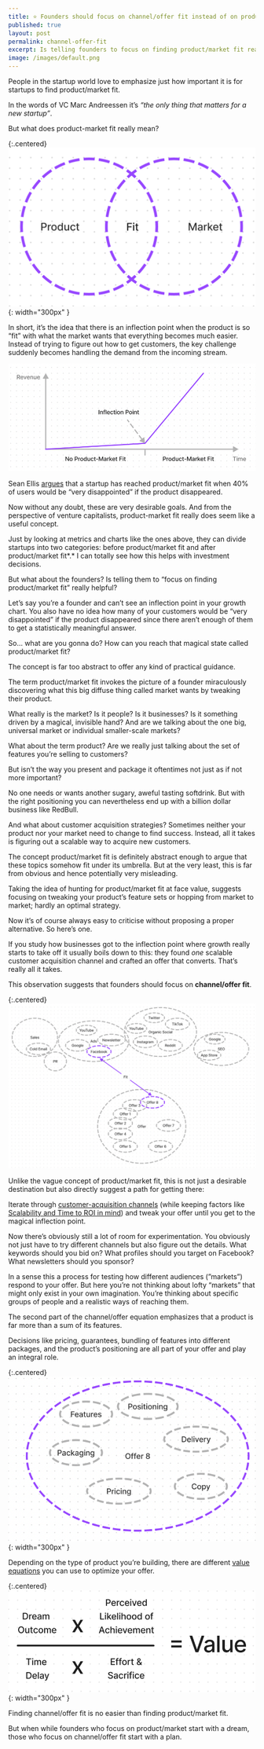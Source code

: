 ```yaml
---
title: ⭐️ Founders should focus on channel/offer fit instead of on product/market fit
published: true
layout: post
permalink: channel-offer-fit
excerpt: Is telling founders to focus on finding product/market fit really helping anyone?
image: /images/default.png
---
```


People in the startup world love to emphasize just how important it is for startups to find product/market fit. 

In the words of VC Marc Andreessen it’s *“the only thing that matters for a new startup”*.

But what does product-market fit really mean? 

{:.centered}
![product-market-fit](/images/product-market-fit.png){: width="300px" }

In short, it’s the idea that there is an inflection point when the product is so “fit” with what the market wants that everything becomes much easier. Instead of trying to figure out how to get customers, the key challenge suddenly becomes handling the demand from the incoming stream.

![product-market-inflection](/images/product-market-inflection.png)

Sean Ellis [argues](https://www.startup-marketing.com/the-startup-pyramid/) that a startup has reached product/market fit when 40% of users would be “very disappointed” if the product disappeared.

Now without any doubt, these are very desirable goals. And from the perspective of venture capitalists, product-market fit really does seem like a useful concept. 

Just by looking at metrics and charts like the ones above, they can divide startups into two categories: before product/market fit and after product/market fit*.* I can totally see how this helps with investment decisions. 

But what about the founders? Is telling them to “focus on finding product/market fit” really helpful?

Let’s say you’re a founder and can’t see an inflection point in your growth chart. You also have no idea how many of your customers would be “very disappointed” if the product disappeared since there aren’t enough of them to get a statistically meaningful answer. 

So... what are you gonna do? How can you reach that magical state called product/market fit?

The concept is far too abstract to offer any kind of practical guidance. 

The term product/market fit invokes the picture of a founder miraculously discovering what this big diffuse thing called market wants by tweaking their product. 

What really is the market? Is it people? Is it businesses? Is it something driven by a magical, invisible hand? And are we talking about the one big, universal market or individual smaller-scale markets?

What about the term product? Are we really just talking about the set of features you’re selling to customers? 

But isn’t the way you present and package it oftentimes not just as if not more important?

No one needs or wants another sugary, aweful tasting softdrink. But with the right positioning you can nevertheless end up with a billion dollar business like RedBull. 

And what about customer acquisition strategies? Sometimes neither your product nor your market need to change to find success. Instead, all it takes is figuring out a scalable way to acquire new customers. 

The concept product/market fit is definitely abstract enough to argue that these topics somehow fit under its umbrella. But at the very least, this is far from obvious and hence potentially very misleading. 

Taking the idea of hunting for product/market fit at face value, suggests focusing on tweaking your product’s feature sets or hopping from market to market; hardly an optimal strategy. 

Now it’s of course always easy to criticise without proposing a proper alternative. So here’s one.

If you study how businesses got to the inflection point where growth really starts to take off it usually boils down to this: they found *one* scalable customer acquisition channel and crafted an offer that converts. That’s really all it takes. 

This observation suggests that founders should focus on **channel/offer fit**.

{:.centered}
![product-market-fit](/images/channel-offer-fit.png)


Unlike the vague concept of product/market fit, this is not just a desirable destination but also directly suggest a path for getting there:

Iterate through [customer-acquisition channels](https://grasshopper.com/blog/19-ways-entrepreneurs-can-acquire-customers/) (while keeping factors like [Scalability and Time to ROI in mind](https://www.kevin-indig.com/the-4-only-scalable-customer-acquisition-channels/)) and tweak your offer until you get to the magical inflection point. 

Now there’s obviously still a lot of room for experimentation. You obviously not just have to try different channels but also figure out the details. What keywords should you bid on? What profiles should you target on Facebook? What newsletters should you sponsor?

In a sense this a process for testing how different audiences (”markets”) respond to your offer. But here you’re not thinking about lofty “markets” that might only exist in your own imagination. You’re thinking about specific groups of people and a realistic ways of reaching them. 

The second part of the channel/offer equation emphasizes that a product is far more than a sum of its features. 

Decisions like pricing, guarantees, bundling of features into different packages, and the product’s positioning are all part of your offer and play an integral role. 

{:.centered}
![offer](/images/offer.png){: width="300px" }

Depending on the type of product you’re building, there are different [value equations](https://www.acquisition.com/offers-value-equation) you can use to optimize your offer.

{:.centered}
![offer](/images/value.png){: width="300px" }

Finding channel/offer fit is no easier than finding product/market fit. 

But when while founders who focus on product/market start with a dream, those who focus on channel/offer fit start with a plan. 